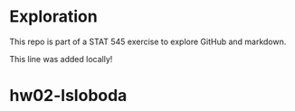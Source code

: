 # Exploration

This repo is part of a STAT 545 exercise to explore GitHub and markdown.

This line was added locally!
# hw02-lsloboda
